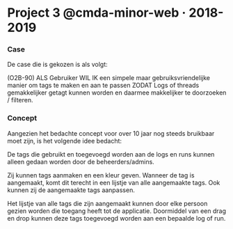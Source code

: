 # Project 3 @cmda-minor-web · 2018-2019

### Case
De case die is gekozen is als volgt: <br>

(O2B-90)
ALS Gebruiker WIL IK een simpele maar gebruiksvriendelijke manier om tags te maken en aan te passen
ZODAT Logs of threads gemakkelijker getagt kunnen worden en daarmee makkelijker te doorzoeken / filteren.


### Concept
Aangezien het bedachte concept voor over 10 jaar nog steeds bruikbaar moet zijn, is het volgende idee bedacht: <br>

De tags die gebruikt en toegevoegd worden aan de logs en runs kunnen alleen gedaan worden door de beheerders/admins.

Zij kunnen tags aanmaken en een kleur geven. Wanneer de tag is aangemaakt, komt dit terecht in een lijstje van alle aangemaakte tags. Ook kunnen zij de aangemaakte tags aanpassen.

Het lijstje van alle tags die zijn aangemaakt kunnen door elke persoon gezien worden die toegang heeft tot de applicatie. Doormiddel van een drag en drop kunnen deze tags toegevoegd worden aan een bepaalde log of run.